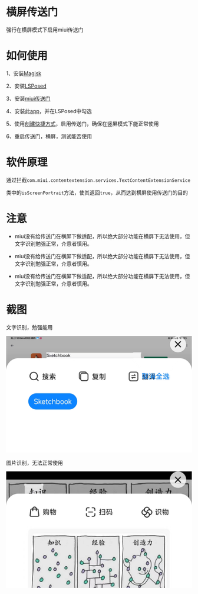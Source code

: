 # 横屏传送门

强行在横屏模式下启用miui传送门

# 如何使用

1、安装[Magisk](https://github.com/topjohnwu/Magisk)

2、安装[LSPosed](https://github.com/LSPosed/LSPosed)

3、安装[miui传送门](https://github.com/zerorooot/HorizontalContentextension/blob/main/util/%E4%BC%A0%E9%80%81%E9%97%A8_2.5.18.apk)

4、安装此[app](https://github.com/zerorooot/HorizontalContentextension/blob/main/util/app)，并在LSPosed中勾选

5、使用[创建快捷方式](https://github.com/zerorooot/HorizontalContentextension/blob/main/util/%E5%88%9B%E5%BB%BA%E5%BF%AB%E6%8D%B7%E6%96%B9%E5%BC%8F.apk)，启用传送门，确保在竖屏模式下能正常使用

6、重启传送门，横屏，测试能否使用

# 软件原理

通过拦截`com.miui.contentextension.services.TextContentExtensionService`

类中的`isScreenPortrait`方法，使其返回`true`，从而达到横屏使用传送门的目的

# 注意

- miui没有给传送门在横屏下做适配，所以绝大部分功能在横屏下无法使用，但文字识别勉强正常，介意者慎用。

- miui没有给传送门在横屏下做适配，所以绝大部分功能在横屏下无法使用，但文字识别勉强正常，介意者慎用。

- miui没有给传送门在横屏下做适配，所以绝大部分功能在横屏下无法使用，但文字识别勉强正常，介意者慎用。

# 截图

文字识别，勉强能用

![勉强能用](https://github.com/zerorooot/HorizontalContentextension/raw/main/util/text.jpg)

图片识别，无法正常使用

![图片识别](https://github.com/zerorooot/HorizontalContentextension/raw/main/util/photo.jpg)
